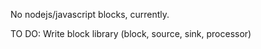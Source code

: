 No nodejs/javascript blocks, currently.

TO DO: Write block library (block, source, sink, processor)
